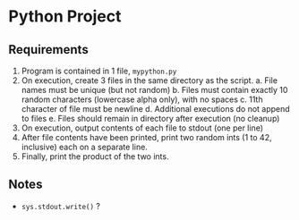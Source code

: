 # Python Project

## Requirements
1. Program is contained in 1 file, `mypython.py`
2. On execution, create 3 files in the same directory as the script.
    a. File names must be unique (but not random)
    b. Files must contain exactly 10 random characters (lowercase alpha only), with no spaces
    c. 11th character of file must be newline
    d. Additional executions do not append to files
    e. Files should remain in directory after execution (no cleanup)
3. On execution, output contents of each file to stdout (one per line)
4. After file contents have been printed, print two random ints (1 to 42, inclusive) each on a separate line.
5. Finally, print the product of the two ints.

## Notes
+ `sys.stdout.write()` ?